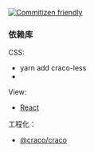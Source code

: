 [![Commitizen friendly](https://img.shields.io/badge/commitizen-friendly-brightgreen.svg)](http://commitizen.github.io/cz-cli/)

### 依赖库

CSS:
<!-- - [tailwindcss](https://tailwindcss.com/) -->
- yarn add craco-less
- 


View:
- [React](https://reactjs.org/)

工程化：
- [@craco/craco](https://www.npmjs.com/package/@craco/craco)


